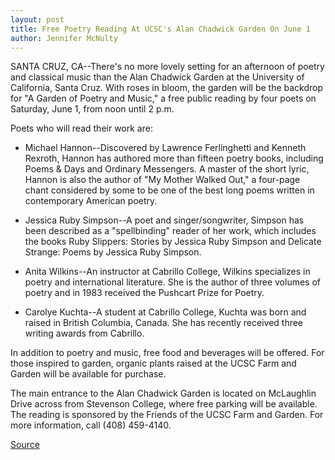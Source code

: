 ```yaml
---
layout: post
title: Free Poetry Reading At UCSC's Alan Chadwick Garden On June 1
author: Jennifer McNulty
---
```


SANTA CRUZ, CA--There's no more lovely setting for an afternoon of  poetry and classical music than the Alan Chadwick Garden at the  University of California, Santa Cruz. With roses in bloom, the garden  will be the backdrop for "A Garden of Poetry and Music," a free public  reading by four poets on Saturday, June 1, from noon until 2 p.m.

Poets who will read their work are:

* Michael Hannon--Discovered by Lawrence Ferlinghetti and  Kenneth Rexroth, Hannon has authored more than fifteen poetry  books, including Poems & Days and Ordinary Messengers. A master of  the short lyric, Hannon is also the author of "My Mother Walked Out,"  a four-page chant considered by some to be one of the best long  poems written in contemporary American poetry.

* Jessica Ruby Simpson--A poet and singer/songwriter,  Simpson has been described as a "spellbinding" reader of her work,  which includes the books Ruby Slippers: Stories by Jessica Ruby  Simpson and Delicate Strange: Poems by Jessica Ruby Simpson.

* Anita Wilkins--An instructor at Cabrillo College, Wilkins  specializes in poetry and international literature. She is the author  of three volumes of poetry and in 1983 received the Pushcart Prize  for Poetry.

* Carolye Kuchta--A student at Cabrillo College, Kuchta was  born and raised in British Columbia, Canada. She has recently  received three writing awards from Cabrillo.

In addition to poetry and music, free food and beverages will  be offered. For those inspired to garden, organic plants raised at the  UCSC Farm and Garden will be available for purchase.

The main entrance to the Alan Chadwick Garden is located on  McLaughlin Drive across from Stevenson College, where free parking  will be available. The reading is sponsored by the Friends of the  UCSC Farm and Garden. For more information, call (408) 459-4140.

[Source](http://www1.ucsc.edu/news_events/press_releases/archive/95-96/05-96/051696-Free_poetry_reading.html "Permalink to 051696-Free_poetry_reading")
